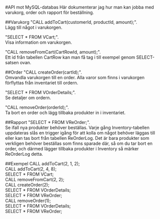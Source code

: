 #API mot MySQL-databas
Här dokumenterar jag hur man kan jobba med varukorg, order
och rapport för beställning.

##Varukorg
"CALL addToCart(customerId, productId, amount);".  
Lägg till något i varukorgen.

"SELECT * FROM VCart;".  
Visa information om varukorgen.

"CALL removeFromCart(CartRowId, amount);".  
Ett id från tabellen CartRow kan man få tag i till exempel genom
SELECT-satsen ovan.

##Order
"CALL createOrder(cartId);".  
Omvandla varukorgen till en order. Alla varor som finns i varukorgen
förflyttas från inventariet till ordern.

"SELECT * FROM VOrderDetails;".  
Se detaljer om ordern.

"CALL removeOrder(orderId);".  
Ta bort en order och lägg tillbaka produkter in i inventariet.

##Rapport
"SELECT * FROM VReOrder;".  
Se ifall nya produkter behöver beställas. Varje gång Inventory-tabellen uppdateras
slås en trigger igång för att kolla om något behöver läggas till eller kan tas bort
från tabellen ReOrderLog. Det är bara produkter som verkligen behöver beställas som
finns sparade där, så om du tar bort en order, och därmed lägger tillbaka produkter
i Inventory så märker ReOrderLog detta.

##Exempel
CALL addToCart(2, 1, 2);  
CALL addToCart(2, 4, 8);  
SELECT * FROM VCart;  
CALL removeFromCart(2, 2);  
CALL createOrder(2);  
SELECT * FROM VOrderDetails;  
SELECT * FROM VReOrder;  
CALL removeOrder(1);  
SELECT * FROM VOrderDetails;  
SELECT * FROM VReOrder;
